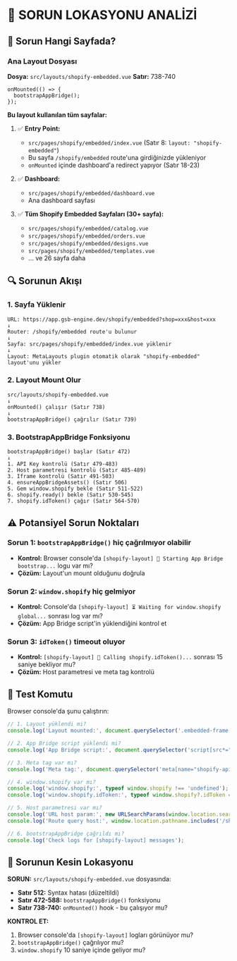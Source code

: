# 🎯 SORUN LOKASYONU ANALİZİ

## 📍 Sorun Hangi Sayfada?

### Ana Layout Dosyası
**Dosya:** `src/layouts/shopify-embedded.vue`
**Satır:** 738-740

```vue
onMounted(() => {
  bootstrapAppBridge();
});
```

**Bu layout kullanılan tüm sayfalar:**

1. ✅ **Entry Point:**
   - `src/pages/shopify/embedded/index.vue` (Satır 8: `layout: "shopify-embedded"`)
   - Bu sayfa `/shopify/embedded` route'una girdiğinizde yükleniyor
   - `onMounted` içinde dashboard'a redirect yapıyor (Satır 18-23)

2. ✅ **Dashboard:**
   - `src/pages/shopify/embedded/dashboard.vue`
   - Ana dashboard sayfası

3. ✅ **Tüm Shopify Embedded Sayfaları (30+ sayfa):**
   - `src/pages/shopify/embedded/catalog.vue`
   - `src/pages/shopify/embedded/orders.vue`
   - `src/pages/shopify/embedded/designs.vue`
   - `src/pages/shopify/embedded/templates.vue`
   - ... ve 26 sayfa daha

## 🔍 Sorunun Akışı

### 1. Sayfa Yüklenir
```
URL: https://app.gsb-engine.dev/shopify/embedded?shop=xxx&host=xxx
↓
Router: /shopify/embedded route'u bulunur
↓
Sayfa: src/pages/shopify/embedded/index.vue yüklenir
↓
Layout: MetaLayouts plugin otomatik olarak "shopify-embedded" layout'unu yükler
```

### 2. Layout Mount Olur
```
src/layouts/shopify-embedded.vue
↓
onMounted() çalışır (Satır 738)
↓
bootstrapAppBridge() çağrılır (Satır 739)
```

### 3. BootstrapAppBridge Fonksiyonu
```
bootstrapAppBridge() başlar (Satır 472)
↓
1. API Key kontrolü (Satır 479-483)
2. Host parametresi kontrolü (Satır 485-489)
3. Iframe kontrolü (Satır 491-503)
4. ensureAppBridgeAssets() (Satır 506)
5. Gem window.shopify bekle (Satır 511-522)
6. shopify.ready() bekle (Satır 530-545)
7. shopify.idToken() çağır (Satır 564-570)
```

## ⚠️ Potansiyel Sorun Noktaları

### Sorun 1: `bootstrapAppBridge()` hiç çağrılmıyor olabilir
- **Kontrol:** Browser console'da `[shopify-layout] 🚀 Starting App Bridge bootstrap...` logu var mı?
- **Çözüm:** Layout'un mount olduğunu doğrula

### Sorun 2: `window.shopify` hiç gelmiyor
- **Kontrol:** Console'da `[shopify-layout] ⏳ Waiting for window.shopify global...` sonrası log var mı?
- **Çözüm:** App Bridge script'in yüklendiğini kontrol et

### Sorun 3: `idToken()` timeout oluyor
- **Kontrol:** `[shopify-layout] 🔑 Calling shopify.idToken()...` sonrası 15 saniye bekliyor mu?
- **Çözüm:** Host parametresi ve meta tag kontrolü

## 📝 Test Komutu

Browser console'da şunu çalıştırın:

```javascript
// 1. Layout yüklendi mi?
console.log('Layout mounted:', document.querySelector('.embedded-frame') !== null);

// 2. App Bridge script yüklendi mi?
console.log('App Bridge script:', document.querySelector('script[src*="app-bridge.js"]') !== null);

// 3. Meta tag var mı?
console.log('Meta tag:', document.querySelector('meta[name="shopify-api-key"]')?.content);

// 4. window.shopify var mı?
console.log('window.shopify:', typeof window.shopify !== 'undefined');
console.log('window.shopify.idToken:', typeof window.shopify?.idToken === 'function');

// 5. Host parametresi var mı?
console.log('URL host param:', new URLSearchParams(window.location.search).get('host'));
console.log('Route query host:', window.location.pathname.includes('/shopify/embedded'));

// 6. bootstrapAppBridge çağrıldı mı?
console.log('Check logs for [shopify-layout] messages');
```

## 🎯 Sorunun Kesin Lokasyonu

**SORUN:** `src/layouts/shopify-embedded.vue` dosyasında:
- **Satır 512:** Syntax hatası (düzeltildi)
- **Satır 472-588:** `bootstrapAppBridge()` fonksiyonu
- **Satır 738-740:** `onMounted()` hook - bu çalışıyor mu?

**KONTROL ET:**
1. Browser console'da `[shopify-layout]` logları görünüyor mu?
2. `bootstrapAppBridge()` çağrılıyor mu?
3. `window.shopify` 10 saniye içinde geliyor mu?

